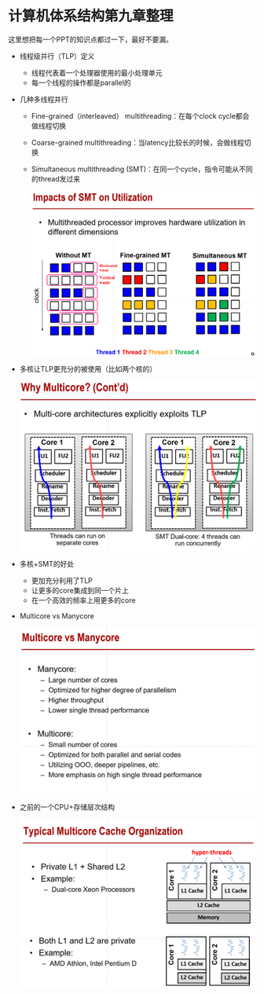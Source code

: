 # 计算机体系结构第九章整理

这里想把每一个PPT的知识点都过一下，最好不要漏。

- 线程级并行（TLP）定义

  - 线程代表着一个处理器使用的最小处理单元
  - 每一个线程的操作都是parallel的

- 几种多线程并行

  - Fine-grained（interleaved） multithreading：在每个clock cycle都会做线程切换

  - Coarse-grained multithreading：当latency比较长的时候，会做线程切换

  - Simultaneous multithreading (SMT)：在同一个cycle，指令可能从不同的thread发过来

    ![image-20231223150842269](pics/9-1.jpg)

- 多核让TLP更充分的被使用（比如两个核的）

  ![image-20231223151339553](pics/9-2.jpg)

  

- 多核+SMT的好处

  - 更加充分利用了TLP
  - 让更多的core集成到同一个片上
  - 在一个高效的频率上用更多的core
  
- Multicore vs Manycore

  ![image-20231223151742551](pics/9-3.jpg)

- 之前的一个CPU+存储层次结构

  ![image-20231223152026008](pics/9-4.jpg)

  

  

  

  

  

